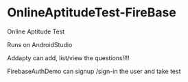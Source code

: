 # OnlineAptitudeTest-FireBase
Online Aptitude Test

Runs on AndroidStudio

Addapty can add, list/view the questions!!!!

FirebaseAuthDemo can signup /sign-in the user and take test
